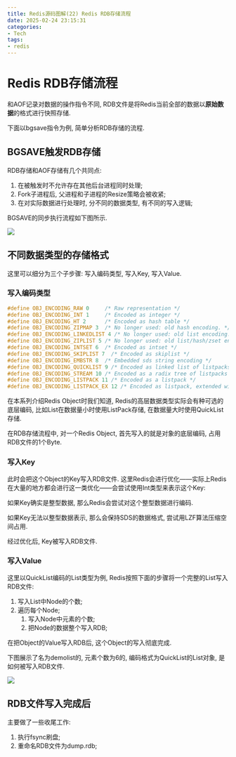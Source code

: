 ```yaml
---
title: Redis源码图解(22) Redis RDB存储流程
date: 2025-02-24 23:15:31
categories:
- Tech
tags:
- redis
---
```




# Redis RDB存储流程

和AOF记录对数据的操作指令不同, RDB文件是将Redis当前全部的数据以**原始数据**的格式进行快照存储.

下面以bgsave指令为例, 简单分析RDB存储的流程.

## BGSAVE触发RDB存储

RDB存储和AOF存储有几个共同点:

1. 在被触发时不允许存在其他后台进程同时处理;
2. Fork子进程后, 父进程和子进程的Resize策略会被收紧;
3. 在对实际数据进行处理时, 分不同的数据类型, 有不同的写入逻辑;

BGSAVE的同步执行流程如下图所示.

![](sync_rdb.png)



## 不同数据类型的存储格式

这里可以细分为三个子步骤: 写入编码类型, 写入Key, 写入Value.

### 写入编码类型

```c
#define OBJ_ENCODING_RAW 0     /* Raw representation */
#define OBJ_ENCODING_INT 1     /* Encoded as integer */
#define OBJ_ENCODING_HT 2      /* Encoded as hash table */
#define OBJ_ENCODING_ZIPMAP 3  /* No longer used: old hash encoding. */
#define OBJ_ENCODING_LINKEDLIST 4 /* No longer used: old list encoding. */
#define OBJ_ENCODING_ZIPLIST 5 /* No longer used: old list/hash/zset encoding. */
#define OBJ_ENCODING_INTSET 6  /* Encoded as intset */
#define OBJ_ENCODING_SKIPLIST 7  /* Encoded as skiplist */
#define OBJ_ENCODING_EMBSTR 8  /* Embedded sds string encoding */
#define OBJ_ENCODING_QUICKLIST 9 /* Encoded as linked list of listpacks */
#define OBJ_ENCODING_STREAM 10 /* Encoded as a radix tree of listpacks */
#define OBJ_ENCODING_LISTPACK 11 /* Encoded as a listpack */
#define OBJ_ENCODING_LISTPACK_EX 12 /* Encoded as listpack, extended with metadata */
```

在本系列介绍Redis Object时我们知道, Redis的高层数据类型实际会有种可选的底层编码, 比如List在数据量小时使用ListPack存储, 在数据量大时使用QuickList存储.

在RDB存储流程中, 对一个Redis Object, 首先写入的就是对象的底层编码, 占用RDB文件的1个Byte.

### 写入Key

此时会把这个Object的Key写入RDB文件. 这里Redis会进行优化——实际上Redis在大量的地方都会进行这一类优化——会尝试使用Int类型来表示这个Key:

如果Key确实是整型数据, 那么Redis会尝试对这个整型数据进行编码. 

如果Key无法以整型数据表示, 那么会保持SDS的数据格式, 尝试用LZF算法压缩空间占用.

经过优化后, Key被写入RDB文件.

### 写入Value

这里以QuickList编码的List类型为例, Redis按照下面的步骤将一个完整的List写入RDB文件:

1. 写入List中Node的个数;
2. 遍历每个Node;
	1. 写入Node中元素的个数;
	2. 把Node的数据整个写入RDB;

在把Object的Value写入RDB后, 这个Object的写入彻底完成.

下图展示了名为demolist的, 元素个数为6的, 编码格式为QuickList的List对象, 是如何被写入RDB文件.

![](write_object.png)



## RDB文件写入完成后

主要做了一些收尾工作:

1. 执行fsync刷盘;
2. 重命名RDB文件为dump.rdb;
